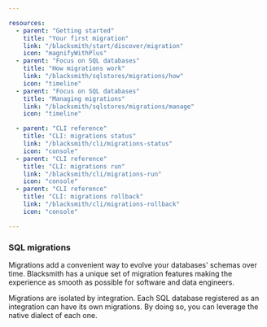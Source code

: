 ```yaml
---

resources:
  - parent: "Getting started"
    title: "Your first migration"
    link: "/blacksmith/start/discover/migration"
    icon: "magnifyWithPlus"
  - parent: "Focus on SQL databases"
    title: "How migrations work"
    link: "/blacksmith/sqlstores/migrations/how"
    icon: "timeline"
  - parent: "Focus on SQL databases"
    title: "Managing migrations"
    link: "/blacksmith/sqlstores/migrations/manage"
    icon: "timeline"

  - parent: "CLI reference"
    title: "CLI: migrations status"
    link: "/blacksmith/cli/migrations-status"
    icon: "console"
  - parent: "CLI reference"
    title: "CLI: migrations run"
    link: "/blacksmith/cli/migrations-run"
    icon: "console"
  - parent: "CLI reference"
    title: "CLI: migrations rollback"
    link: "/blacksmith/cli/migrations-rollback"
    icon: "console"

---
```


### SQL migrations

Migrations add a convenient way to evolve your databases' schemas over time.
Blacksmith has a unique set of migration features making the experience as smooth
as possible for software and data engineers.

Migrations are isolated by integration. Each SQL database registered as an
integration can have its own migrations. By doing so, you can leverage the native
dialect of each one.
